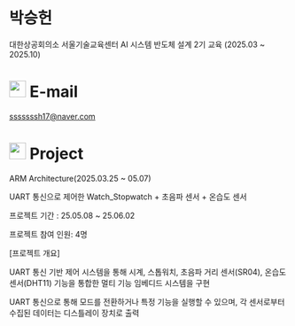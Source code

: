 # 박승헌
대한상공회의소 서울기술교육센터 AI 시스템 반도체 설계 2기 교육 (2025.03 ~ 2025.10)

# <img src="https://github.com/user-attachments/assets/c593d560-a5bd-4d4d-a42e-2673fa696a53" width="30">  E-mail
sssssssh17@naver.com

# <img src="https://github.com/user-attachments/assets/d15f7eca-747d-478b-b161-5d0152ea98e8" width="30"> Project
ARM Architecture(2025.03.25 ~ 05.07)

UART 통신으로 제어한 Watch_Stopwatch + 초음파 센서 + 온습도 센서

프로젝트 기간 : 25.05.08 ~ 25.06.02

프로젝트 참여 인원: 4명

[프로젝트 개요]

UART 통신 기반 제어 시스템을 통해 시계, 스톱워치, 초음파 거리 센서(SR04), 온습도 센서(DHT11) 기능을 통합한 멀티 기능 임베디드 시스템을 구현 

UART 통신으로 통해 모드를 전환하거나 특정 기능을 실행할 수 있으며, 각 센서로부터 수집된 데이터는 디스틀레이 장치로 출력

